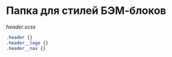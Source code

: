 # Папка для стилей БЭМ-блоков

_header.scss_


```css
.header {}
.header__logo {}
.header__nav {}
```
